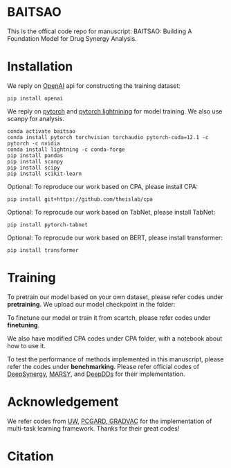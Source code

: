 # BAITSAO

This is the offical code repo for manuscript: BAITSAO: Building A Foundation Model for Drug Synergy Analysis.

# Installation

We reply on [OpenAI](https://openai.com/) api for constructing the training dataset:

```
pip install openai
```

We reply on [pytorch](https://pytorch.org/get-started/locally/) and [pytorch lightnining](https://lightning.ai/docs/pytorch/stable/) for model training. We also use scanpy for analysis.

```
conda activate baitsao
conda install pytorch torchvision torchaudio pytorch-cuda=12.1 -c pytorch -c nvidia
conda install lightning -c conda-forge
pip install pandas
pip install scanpy
pip install scipy
pip install scikit-learn
```

Optional: To reproduce our work based on CPA, please install CPA:

```
pip install git+https://github.com/theislab/cpa
```

Optional: To reprocude our work based on TabNet, please install TabNet:

```
pip install pytorch-tabnet
```

Optional: To reprocude our work based on BERT, please install transformer:

```
pip install transformer
```

# Training

To pretrain our model based on your own dataset, please refer codes under **pretraining**. We upload our model checkpoint in the folder:

To finetune our model or train it from scartch, please refer codes under **finetuning**.

We also have modified CPA codes under CPA folder, with a notebook about how to use it.

To test the performance of methods implemented in this manuscript, please refer the codes under **benchmarking**. Please refer official codes of [DeepSynergy](https://github.com/KristinaPreuer/DeepSynergy/tree/master), [MARSY](https://github.com/Emad-COMBINE-lab/MARSY), and [DeepDDs](https://github.com/Sinwang404/DeepDDs) for their implementation.

# Acknowledgement

We refer codes from [UW](https://github.com/Mikoto10032/AutomaticWeightedLoss), [PCGARD, GRADVAC](https://github.com/anzeyimana/Pytorch-PCGrad-GradVac-AMP-GradAccum) for the implementation of multi-task learning framework. Thanks for their great codes!


# Citation
